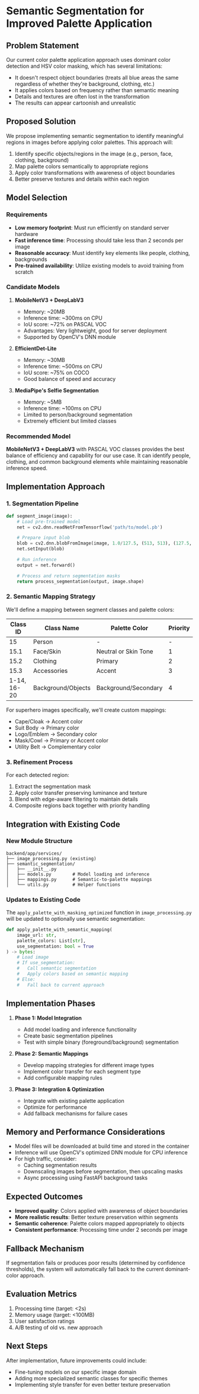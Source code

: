 # Semantic Segmentation for Improved Palette Application

## Problem Statement

Our current color palette application approach uses dominant color detection and HSV color masking, which has several limitations:

- It doesn't respect object boundaries (treats all blue areas the same regardless of whether they're background, clothing, etc.)
- It applies colors based on frequency rather than semantic meaning
- Details and textures are often lost in the transformation
- The results can appear cartoonish and unrealistic

## Proposed Solution

We propose implementing semantic segmentation to identify meaningful regions in images before applying color palettes. This approach will:

1. Identify specific objects/regions in the image (e.g., person, face, clothing, background)
2. Map palette colors semantically to appropriate regions
3. Apply color transformations with awareness of object boundaries
4. Better preserve textures and details within each region

## Model Selection

### Requirements

- **Low memory footprint**: Must run efficiently on standard server hardware
- **Fast inference time**: Processing should take less than 2 seconds per image
- **Reasonable accuracy**: Must identify key elements like people, clothing, backgrounds
- **Pre-trained availability**: Utilize existing models to avoid training from scratch

### Candidate Models

1. **MobileNetV3 + DeepLabV3**

   - Memory: ~20MB
   - Inference time: ~300ms on CPU
   - IoU score: ~72% on PASCAL VOC
   - Advantages: Very lightweight, good for server deployment
   - Supported by OpenCV's DNN module

2. **EfficientDet-Lite**

   - Memory: ~30MB
   - Inference time: ~500ms on CPU
   - IoU score: ~75% on COCO
   - Good balance of speed and accuracy

3. **MediaPipe's Selfie Segmentation**
   - Memory: ~5MB
   - Inference time: ~100ms on CPU
   - Limited to person/background segmentation
   - Extremely efficient but limited classes

### Recommended Model

**MobileNetV3 + DeepLabV3** with PASCAL VOC classes provides the best balance of efficiency and capability for our use case. It can identify people, clothing, and common background elements while maintaining reasonable inference speed.

## Implementation Approach

### 1. Segmentation Pipeline

```python
def segment_image(image):
    # Load pre-trained model
    net = cv2.dnn.readNetFromTensorflow('path/to/model.pb')

    # Prepare input blob
    blob = cv2.dnn.blobFromImage(image, 1.0/127.5, (513, 513), (127.5, 127.5, 127.5))
    net.setInput(blob)

    # Run inference
    output = net.forward()

    # Process and return segmentation masks
    return process_segmentation(output, image.shape)
```

### 2. Semantic Mapping Strategy

We'll define a mapping between segment classes and palette colors:

| Class ID    | Class Name         | Palette Color        | Priority |
| ----------- | ------------------ | -------------------- | -------- |
| 15          | Person             | -                    | -        |
| 15.1        | Face/Skin          | Neutral or Skin Tone | 1        |
| 15.2        | Clothing           | Primary              | 2        |
| 15.3        | Accessories        | Accent               | 3        |
| 1-14, 16-20 | Background/Objects | Background/Secondary | 4        |

For superhero images specifically, we'll create custom mappings:

- Cape/Cloak → Accent color
- Suit Body → Primary color
- Logo/Emblem → Secondary color
- Mask/Cowl → Primary or Accent color
- Utility Belt → Complementary color

### 3. Refinement Process

For each detected region:

1. Extract the segmentation mask
2. Apply color transfer preserving luminance and texture
3. Blend with edge-aware filtering to maintain details
4. Composite regions back together with priority handling

## Integration with Existing Code

### New Module Structure

```
backend/app/services/
├── image_processing.py (existing)
├── semantic_segmentation/
│   ├── __init__.py
│   ├── models.py        # Model loading and inference
│   ├── mappings.py      # Semantic-to-palette mappings
│   └── utils.py         # Helper functions
```

### Updates to Existing Code

The `apply_palette_with_masking_optimized` function in `image_processing.py` will be updated to optionally use semantic segmentation:

```python
def apply_palette_with_semantic_mapping(
    image_url: str,
    palette_colors: List[str],
    use_segmentation: bool = True
) -> bytes:
    # Load image
    # If use_segmentation:
    #   Call semantic segmentation
    #   Apply colors based on semantic mapping
    # Else:
    #   Fall back to current approach
```

## Implementation Phases

1. **Phase 1: Model Integration**

   - Add model loading and inference functionality
   - Create basic segmentation pipelines
   - Test with simple binary (foreground/background) segmentation

2. **Phase 2: Semantic Mappings**

   - Develop mapping strategies for different image types
   - Implement color transfer for each segment type
   - Add configurable mapping rules

3. **Phase 3: Integration & Optimization**
   - Integrate with existing palette application
   - Optimize for performance
   - Add fallback mechanisms for failure cases

## Memory and Performance Considerations

- Model files will be downloaded at build time and stored in the container
- Inference will use OpenCV's optimized DNN module for CPU inference
- For high traffic, consider:
  - Caching segmentation results
  - Downscaling images before segmentation, then upscaling masks
  - Async processing using FastAPI background tasks

## Expected Outcomes

- **Improved quality**: Colors applied with awareness of object boundaries
- **More realistic results**: Better texture preservation within segments
- **Semantic coherence**: Palette colors mapped appropriately to objects
- **Consistent performance**: Processing time under 2 seconds per image

## Fallback Mechanism

If segmentation fails or produces poor results (determined by confidence thresholds), the system will automatically fall back to the current dominant-color approach.

## Evaluation Metrics

1. Processing time (target: <2s)
2. Memory usage (target: <100MB)
3. User satisfaction ratings
4. A/B testing of old vs. new approach

## Next Steps

After implementation, future improvements could include:

- Fine-tuning models on our specific image domain
- Adding more specialized semantic classes for specific themes
- Implementing style transfer for even better texture preservation
